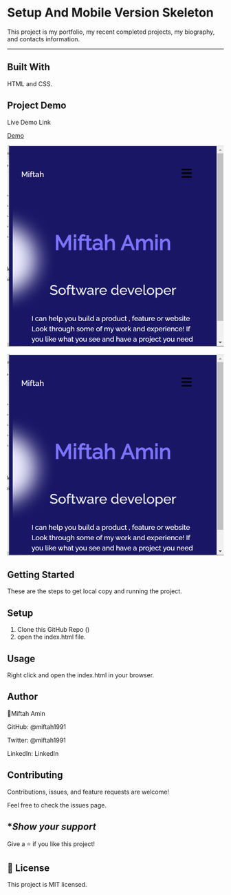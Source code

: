 # Setup And Mobile Version Skeleton

This project is my portfolio, my recent completed projects, my biography, and contacts information.

_______________________________________________
**Built With**
-------------------------------------------
HTML and CSS.

Project  Demo
---------------------------------------------
Live Demo Link

[Demo](https://miftah1991.github.io/SetupAndMobileVersionSkeleton/)

![alt text](https://github.com/miftah1991/SetupAndMobileVersionSkeleton/blob/Milestone1/SystemScreenShot.png)

![alt text](https://github.com/miftah1991/SetupAndMobileVersionSkeleton/blob/Milestone4-DesktopVersion/SystemScreenShot.png)

**Getting Started**
-----------------------------------------------------------
These are the steps to get local copy and running the project.

**Setup**
----------------------------------------
1. Clone this GitHub Repo () 
2.  open the index.html file.

**Usage**
----------------------------------------------------------------

Right click and open the index.html in your browser.

**Author**
-------------------------------------------------------------

👤Miftah Amin

GitHub: @miftah1991

Twitter: @miftah1991

LinkedIn: LinkedIn

**Contributing**
-----------------------------------------------------------------------

Contributions, issues, and feature requests are welcome!

Feel free to check the issues page.

**Show your support*
----------------------------------------------------------------------------

Give a ⭐️ if you like this project!


**📝 License**
----------------------------------------------------------------------
This project is MIT licensed.
